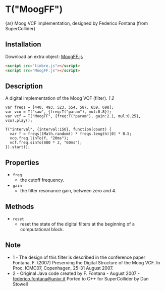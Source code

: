 T("MoogFF")
===========
{ar} Moog VCF implementation, designed by Federico Fontana (from SuperCollider)

## Installation

Download an extra object: [MoogFF.js](http://mohayonao.github.com/timbre.js/src/extra/MoogFF.js)

```html
<script src="timbre.js"></script>
<script src="MoogFF.js"></script>
```

## Description ##
A digital implementation of the Moog VCF (filter). _1_ _2_

```timbre
var freqs = [440, 493, 523, 554, 587, 659, 698];
var vco = T("saw", {freq:T("param"), mul:0.8});
var vcf = T("MoogFF", {freq:T("param"), gain:2.1, mul:0.25}, vco).play();

T("interval", {interval:150}, function(count) {
  var f = freqs[(Math.random() * freqs.length)|0] * 0.5;
  vco.freq.linTo(f, "20ms");
  vcf.freq.sinTo(880 * 2, "60ms");
}).start();
```

## Properties ##
- `freq	`
  - the cutoff frequency.
- `gain`
  - the filter resonance gain, between zero and 4.

## Methods ##  
- `reset`
  - reset the state of the digital filters at the beginning of a computational block.

## Note ##
* 1 - The design of this filter is described in the conference paper Fontana, F. (2007) Preserving the Digital Structure of the Moog VCF. In Proc. ICMC07, Copenhagen, 25-31 August 2007.
* 2 - Original Java code created by F. Fontana - August 2007 - federico.fontana@univr.it Ported to C++ for SuperCollider by Dan Stowell

<script src="/timbre.js/src/extras/MoogFF.js"></script>
